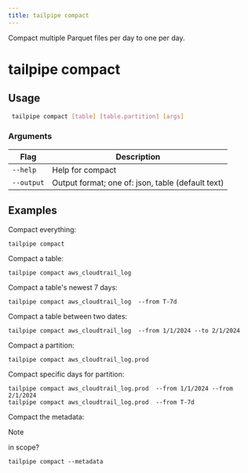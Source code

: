 ```yaml
---
title: tailpipe compact
---
```


Compact multiple Parquet files per day to one per day.

# tailpipe compact

## Usage
```bash
 tailpipe compact [table] [table.partition] [args]
 ```

### Arguments

| Flag | Description
|-|-
|  `--help`          |  Help for compact
|  `--output`        |  Output format; one of: json, table (default text)

## Examples

Compact everything:

```hcl
tailpipe compact
```

Compact a table:

```hcl
tailpipe compact aws_cloudtrail_log
```

Compact a table's newest 7 days:

```hcl
tailpipe compact aws_cloudtrail_log  --from T-7d
```

Compact a table between two dates:

```hcl
tailpipe compact aws_cloudtrail_log  --from 1/1/2024 --to 2/1/2024
```

Compact a partition:

```
tailpipe compact aws_cloudtrail_log.prod
```

Compact specific days for partition:

```hcl
tailpipe compact aws_cloudtrail_log.prod  --from 1/1/2024 --from 2/1/2024
tailpipe compact aws_cloudtrail_log.prod  --from T-7d
```

Compact the metadata:

>[!NOTE]
> in scope?

```hcl
tailpipe compact --metadata
```

